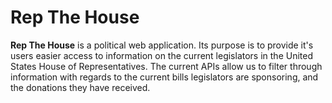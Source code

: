 # Rep The House

**Rep The House** is a political web application. Its purpose is to provide it's users easier access to information on the current legislators in the United States House of Representatives. The current APIs allow us to filter through information with regards to the current bills legislators are sponsoring, and the donations they have received.